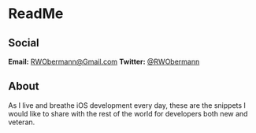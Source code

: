 ReadMe
============

Social
------

**Email:** RWObermann@Gmail.com
**Twitter:** [@RWObermann](http://twitter.com/RWObermann)

About
-----

As I live and breathe iOS development every day, these are the snippets I would like to share with the rest of the world for developers both new and veteran. 